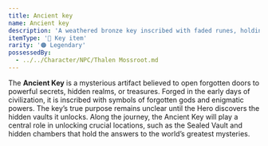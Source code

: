 ```yaml
---
title: Ancient key
name: Ancient key
description: 'A weathered bronze key inscribed with faded runes, holding the secrets of a lost civilization.'
itemType: '🔑 Key item'
rarity: '🟠 Legendary'
possessedBy:
  - ../../Character/NPC/Thalen Mossroot.md
---
```


The **Ancient Key** is a mysterious artifact believed to open forgotten doors to powerful secrets, hidden realms, or treasures. Forged in the early days of civilization, it is inscribed with symbols of forgotten gods and enigmatic powers. The key’s true purpose remains unclear until the Hero discovers the hidden vaults it unlocks. Along the journey, the Ancient Key will play a central role in unlocking crucial locations, such as the Sealed Vault and hidden chambers that hold the answers to the world’s greatest mysteries.